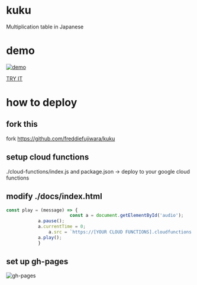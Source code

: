 # kuku
Multiplication table in Japanese

# demo
[![demo](http://freddiefujiwara.com/kuku/images/demo.gif)](https://freddiefujiwara.com/kuku/)

[TRY IT](https://freddiefujiwara.com/kuku/)

# how to deploy
## fork this
fork https://github.com/freddiefujiwara/kuku

## setup cloud functions
./cloud-functions/index.js and package.json -> deploy to your google cloud functions

## modify ./docs/index.html
```javascript
const play = (message) => {
                        const a = document.getElementById('audio');
			a.pause();
			a.currentTime = 0;
		        a.src = `https://[YOUR CLOUD FUNCTIONS].cloudfunctions.net/tts?mp3=mp3&lang=ja&message=${encodeURIComponent(message)}`;
			a.play();
		    }
```
## set up gh-pages
![gh-pages](http://freddiefujiwara.com/kuku/images/gh-pages.png)
